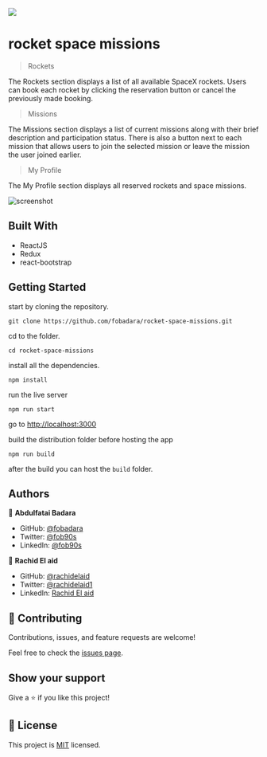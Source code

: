 ![](https://img.shields.io/badge/Microverse-blueviolet)

# rocket space missions

> Rockets

The Rockets section displays a list of all available SpaceX rockets. Users can book each rocket by clicking the reservation button or cancel the previously made booking.

> Missions

The Missions section displays a list of current missions along with their brief description and participation status. There is also a button next to each mission that allows users to join the selected mission or leave the mission the user joined earlier.

> My Profile

The My Profile section displays all reserved rockets and space missions.

![screenshot](./screenshot.gif)

## Built With

- ReactJS
- Redux
- react-bootstrap

## Getting Started

start by cloning the repository.

`git clone https://github.com/fobadara/rocket-space-missions.git`

cd to the folder.

`cd rocket-space-missions`

install all the dependencies.

`npm install`

run the live server

`npm run start`

go to [http://localhost:3000](http://localhost:3000)

build the distribution folder before hosting the app

`npm run build`

after the build you can host the `build` folder.

## Authors

👤 **Abdulfatai Badara**

- GitHub: [@fobadara](https://github.com/fobadara)
- Twitter: [@fob90s](https://twitter.com/fob90s)
- LinkedIn: [@fob90s](https://www.linkedin.com/in/fob90s/)

👤 **Rachid El aid**

- GitHub: [@rachidelaid](https://github.com/rachidelaid)
- Twitter: [@rachidelaid1](https://twitter.com/rachidelaid1)
- LinkedIn: [Rachid El aid](https://www.linkedin.com/in/rachid-elaid-106336203/)

## 🤝 Contributing

Contributions, issues, and feature requests are welcome!

Feel free to check the [issues page](../../issues/).

## Show your support

Give a ⭐️ if you like this project!

## 📝 License

This project is [MIT](./LICENSE) licensed.
